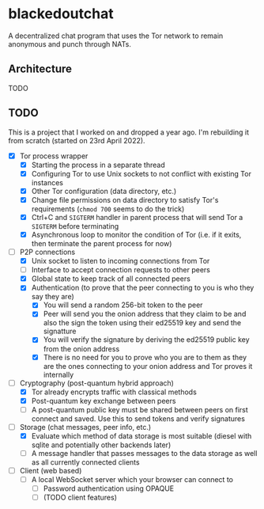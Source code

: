 # blackedoutchat
A decentralized chat program that uses the Tor network to remain anonymous and punch through NATs.

## Architecture
TODO

## TODO
This is a project that I worked on and dropped a year ago. I'm rebuilding it from scratch (started on 23rd April 2022).

- [x] Tor process wrapper
  - [x] Starting the process in a separate thread
  - [x] Configuring Tor to use Unix sockets to not conflict with existing Tor instances
  - [x] Other Tor configuration (data directory, etc.)
  - [x] Change file permissions on data directory to satisfy Tor's requirements (`chmod 700` seems to do the trick)
  - [x] Ctrl+C and `SIGTERM` handler in parent process that will send Tor a `SIGTERM` before terminating
  - [x] Asynchronous loop to monitor the condition of Tor (i.e. if it exits, then terminate the parent process for now)
- [ ] P2P connections
  - [x] Unix socket to listen to incoming connections from Tor
  - [ ] Interface to accept connection requests to other peers
  - [x] Global state to keep track of all connected peers
  - [x] Authentication (to prove that the peer connecting to you is who they say they are)
    - [x] You will send a random 256-bit token to the peer
    - [x] Peer will send you the onion address that they claim to be and also the sign the token using their ed25519 key and send the signatture
    - [x] You will verify the signature by deriving the ed25519 public key from the onion address
    - [x] There is no need for you to prove who you are to them as they are the ones connecting to your onion address and Tor proves it internally
- [ ] Cryptography (post-quantum hybrid approach)
  - [x] Tor already encrypts traffic with classical methods
  - [x] Post-quantum key exchange between peers
  - [ ] A post-quantum public key must be shared between peers on first connect and saved. Use this to send tokens and verify signatures
- [ ] Storage (chat messages, peer info, etc.)
  - [x] Evaluate which method of data storage is most suitable (diesel with sqlite and potentially other backends later)
  - [ ] A message handler that passes messages to the data storage as well as all currently connected clients
- [ ] Client (web based)
  - [ ] A local WebSocket server which your browser can connect to
    - [ ] Password authentication using OPAQUE
    - [ ] (TODO client features)
